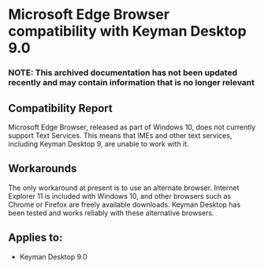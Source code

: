 # Microsoft Edge Browser compatibility with Keyman Desktop 9.0

### **NOTE**: This archived documentation has not been updated recently and may contain information that is no longer relevant

## Compatibility Report
Microsoft Edge Browser, released as part of Windows 10, does not currently support Text Services. This means that IMEs and other text services, including Keyman Desktop 9, are unable to work with it.

## Workarounds
The only workaround at present is to use an alternate browser. Internet Explorer 11 is included with Windows 10, and other browsers such as Chrome or Firefox are freely available downloads. Keyman Desktop has been tested and works reliably with these alternative browsers.

## Applies to:
* Keyman Desktop 9.0